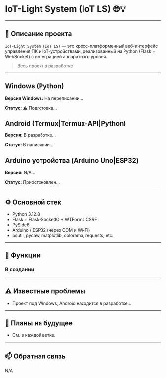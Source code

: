 # IoT-Light System (IoT LS) 🌐💡

---

## 🧠 Описание проекта

`IoT-Light System (IoT LS)` — это кросс-платформенный веб-интерфейс управления ПК и IoT-устройствами, реализованный на Python (Flask + WebSocket) с интеграцией аппаратного уровня.

> Весь проект в разработке

---

## Windows (Python)

**Версия Windows:** На переписании...

**Статус:** ⚠️ Подготовка...

## Android (Termux|Termux-API|Python)

**Версия:** В разработке...

**Статус:** В написании...

## Arduino устройства (Arduino Uno|ESP32)

**Версия:** N/A...

**Статус:** Приостоновлен...

---

## ⚙️ Основной стек

- Python 3.12.8
- Flask + Flask-SocketIO + WTForms CSRF
- PySide6
- Arduino / ESP32 (через COM и Wi-Fi)
- psutil, pycaw, matplotlib, colorama, requests, etc.

---

## 🔧 Функции

### В создании

---

## ⚠️ Известные проблемы

- Проект под Windows, Android находится в разработке...  

---

## 🔮 Планы на будущее

- См. в каждой ветке.

---

## 📫 Обратная связь

N/A


